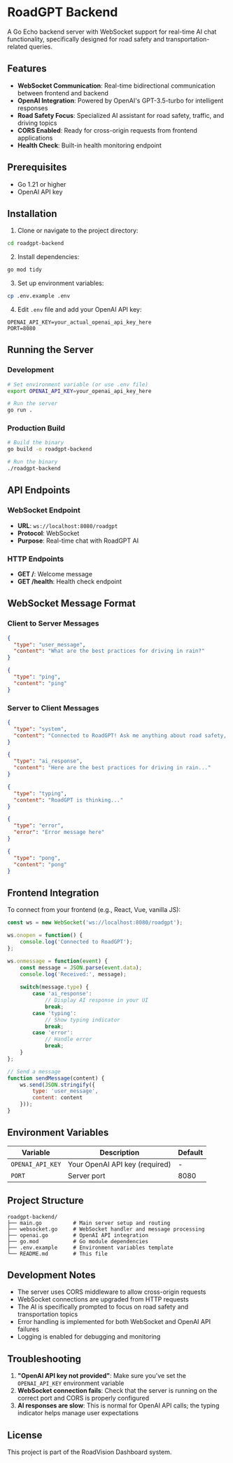 # RoadGPT Backend

A Go Echo backend server with WebSocket support for real-time AI chat functionality, specifically designed for road safety and transportation-related queries.

## Features

- **WebSocket Communication**: Real-time bidirectional communication between frontend and backend
- **OpenAI Integration**: Powered by OpenAI's GPT-3.5-turbo for intelligent responses
- **Road Safety Focus**: Specialized AI assistant for road safety, traffic, and driving topics
- **CORS Enabled**: Ready for cross-origin requests from frontend applications
- **Health Check**: Built-in health monitoring endpoint

## Prerequisites

- Go 1.21 or higher
- OpenAI API key

## Installation

1. Clone or navigate to the project directory:
```bash
cd roadgpt-backend
```

2. Install dependencies:
```bash
go mod tidy
```

3. Set up environment variables:
```bash
cp .env.example .env
```

4. Edit `.env` file and add your OpenAI API key:
```
OPENAI_API_KEY=your_actual_openai_api_key_here
PORT=8080
```

## Running the Server

### Development
```bash
# Set environment variable (or use .env file)
export OPENAI_API_KEY=your_openai_api_key_here

# Run the server
go run .
```

### Production Build
```bash
# Build the binary
go build -o roadgpt-backend

# Run the binary
./roadgpt-backend
```

## API Endpoints

### WebSocket Endpoint
- **URL**: `ws://localhost:8080/roadgpt`
- **Protocol**: WebSocket
- **Purpose**: Real-time chat with RoadGPT AI

### HTTP Endpoints
- **GET /**: Welcome message
- **GET /health**: Health check endpoint

## WebSocket Message Format

### Client to Server Messages
```json
{
  "type": "user_message",
  "content": "What are the best practices for driving in rain?"
}

{
  "type": "ping",
  "content": "ping"
}
```

### Server to Client Messages
```json
{
  "type": "system",
  "content": "Connected to RoadGPT! Ask me anything about road safety, traffic, or driving."
}

{
  "type": "ai_response",
  "content": "Here are the best practices for driving in rain..."
}

{
  "type": "typing",
  "content": "RoadGPT is thinking..."
}

{
  "type": "error",
  "error": "Error message here"
}

{
  "type": "pong",
  "content": "pong"
}
```

## Frontend Integration

To connect from your frontend (e.g., React, Vue, vanilla JS):

```javascript
const ws = new WebSocket('ws://localhost:8080/roadgpt');

ws.onopen = function() {
    console.log('Connected to RoadGPT');
};

ws.onmessage = function(event) {
    const message = JSON.parse(event.data);
    console.log('Received:', message);
    
    switch(message.type) {
        case 'ai_response':
            // Display AI response in your UI
            break;
        case 'typing':
            // Show typing indicator
            break;
        case 'error':
            // Handle error
            break;
    }
};

// Send a message
function sendMessage(content) {
    ws.send(JSON.stringify({
        type: 'user_message',
        content: content
    }));
}
```

## Environment Variables

| Variable | Description | Default |
|----------|-------------|---------|
| `OPENAI_API_KEY` | Your OpenAI API key (required) | - |
| `PORT` | Server port | 8080 |

## Project Structure

```
roadgpt-backend/
├── main.go          # Main server setup and routing
├── websocket.go     # WebSocket handler and message processing
├── openai.go        # OpenAI API integration
├── go.mod           # Go module dependencies
├── .env.example     # Environment variables template
└── README.md        # This file
```

## Development Notes

- The server uses CORS middleware to allow cross-origin requests
- WebSocket connections are upgraded from HTTP requests
- The AI is specifically prompted to focus on road safety and transportation topics
- Error handling is implemented for both WebSocket and OpenAI API failures
- Logging is enabled for debugging and monitoring

## Troubleshooting

1. **"OpenAI API key not provided"**: Make sure you've set the `OPENAI_API_KEY` environment variable
2. **WebSocket connection fails**: Check that the server is running on the correct port and CORS is properly configured
3. **AI responses are slow**: This is normal for OpenAI API calls; the typing indicator helps manage user expectations

## License

This project is part of the RoadVision Dashboard system.
